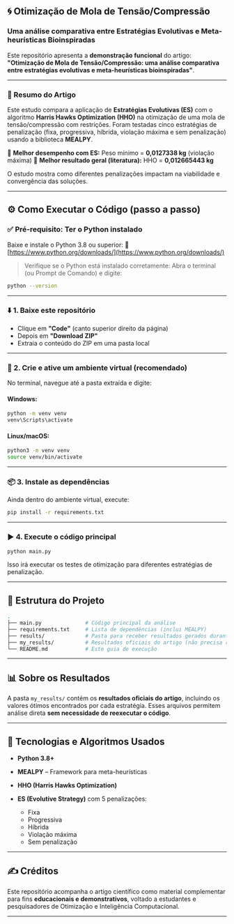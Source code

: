 ## 🌀 Otimização de Mola de Tensão/Compressão

### Uma análise comparativa entre Estratégias Evolutivas e Meta-heurísticas Bioinspiradas

Este repositório apresenta a **demonstração funcional** do artigo:
**"Otimização de Mola de Tensão/Compressão: uma análise comparativa entre estratégias evolutivas e meta-heurísticas bioinspiradas"**.

---

### 📄 Resumo do Artigo

Este estudo compara a aplicação de **Estratégias Evolutivas (ES)** com o algoritmo **Harris Hawks Optimization (HHO)** na otimização de uma mola de tensão/compressão com restrições. Foram testadas cinco estratégias de penalização (fixa, progressiva, híbrida, violação máxima e sem penalização) usando a biblioteca **MEALPY**.

📌 **Melhor desempenho com ES:**
Peso mínimo = **0,0127338 kg** (violação máxima)
📌 **Melhor resultado geral (literatura):**
HHO = **0,012665443 kg**

O estudo mostra como diferentes penalizações impactam na viabilidade e convergência das soluções.

---

## ⚙️ Como Executar o Código (passo a passo)

### ✅ Pré-requisito: Ter o Python instalado

Baixe e instale o Python 3.8 ou superior:
🔗 [https://www.python.org/downloads/](https://www.python.org/downloads/)

> Verifique se o Python está instalado corretamente:
> Abra o terminal (ou Prompt de Comando) e digite:

```bash
python --version
```

---

### ⬇️ 1. Baixe este repositório

* Clique em **"Code"** (canto superior direito da página)
* Depois em **"Download ZIP"**
* Extraia o conteúdo do ZIP em uma pasta local

---

### 🧪 2. Crie e ative um ambiente virtual (recomendado)

No terminal, navegue até a pasta extraída e digite:

#### Windows:

```bash
python -m venv venv
venv\Scripts\activate
```

#### Linux/macOS:

```bash
python3 -m venv venv
source venv/bin/activate
```

---

### 📦 3. Instale as dependências

Ainda dentro do ambiente virtual, execute:

```bash
pip install -r requirements.txt
```

---

### ▶️ 4. Execute o código principal

```bash
python main.py
```

Isso irá executar os testes de otimização para diferentes estratégias de penalização.

---

## 📁 Estrutura do Projeto

```bash
.
├── main.py              # Código principal da análise
├── requirements.txt     # Lista de dependências (inclui MEALPY)
├── results/             # Pasta para receber resultados gerados durante a execução
├── my_results/          # Resultados oficiais do artigo (não precisa reexecutar)
└── README.md            # Este guia de execução
```

---

## 📊 Sobre os Resultados

A pasta `my_results/` contém os **resultados oficiais do artigo**, incluindo os valores ótimos encontrados por cada estratégia.
Esses arquivos permitem análise direta **sem necessidade de reexecutar o código**.

---

## 🔬 Tecnologias e Algoritmos Usados

* **Python 3.8+**
* **MEALPY** – Framework para meta-heurísticas
* **HHO (Harris Hawks Optimization)**
* **ES (Evolutive Strategy)** com 5 penalizações:

  * Fixa
  * Progressiva
  * Híbrida
  * Violação máxima
  * Sem penalização

---

## ✍️ Créditos

Este repositório acompanha o artigo científico como material complementar para fins **educacionais e demonstrativos**, voltado a estudantes e pesquisadores de Otimização e Inteligência Computacional.

---
